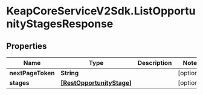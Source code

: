 # KeapCoreServiceV2Sdk.ListOpportunityStagesResponse

## Properties

Name | Type | Description | Notes
------------ | ------------- | ------------- | -------------
**nextPageToken** | **String** |  | [optional] 
**stages** | [**[RestOpportunityStage]**](RestOpportunityStage.md) |  | [optional] 


